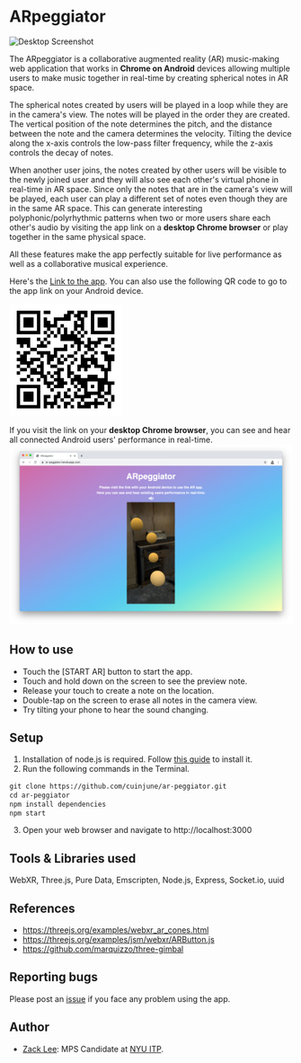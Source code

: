 # ARpeggiator
<img src="screenshot1.png" alt="Desktop Screenshot" width="1000"/>

The ARpeggiator is a collaborative augmented reality (AR) music-making web application that works in **Chrome on Android** devices allowing multiple users to make music together in real-time by creating spherical notes in AR space.

The spherical notes created by users will be played in a loop while they are in the camera's view. The notes will be played in the order they are created. The vertical position of the note determines the pitch, and the distance between the note and the camera determines the velocity. Tilting the device along the x-axis controls the low-pass filter frequency, while the z-axis controls the decay of notes.

When another user joins, the notes created by other users will be visible to the newly joined user and they will also see each other's virtual phone in real-time in AR space. Since only the notes that are in the camera's view will be played, each user can play a different set of notes even though they are in the same AR space. This can generate interesting polyphonic/polyrhythmic patterns when two or more users share each other's audio by visiting the app link on a **desktop Chrome browser** or play together in the same physical space.

All these features make the app perfectly suitable for live performance as well as a collaborative musical experience.

Here's the [Link to the app](https://ar-peggiator.herokuapp.com/).
You can also use the following QR code to go to the app link on your Android device.

<img src="QR.png" alt="QR Code" width="200"/>

If you visit the link on your **desktop Chrome browser**, you can see and hear all connected Android users' performance in real-time.
<img src="screenshot2.png" alt="Desktop Screenshot" width="1000"/>

## How to use
* Touch the [START AR] button to start the app.
* Touch and hold down on the screen to see the preview note.
* Release your touch to create a note on the location.
* Double-tap on the screen to erase all notes in the camera view.
* Try tilting your phone to hear the sound changing.

## Setup
1. Installation of node.js is required. Follow [this guide](https://github.com/itp-dwd/2020-spring/blob/master/guides/installing-nodejs.md) to install it.
2. Run the following commands in the Terminal.
```
git clone https://github.com/cuinjune/ar-peggiator.git
cd ar-peggiator
npm install dependencies
npm start
```
3. Open your web browser and navigate to http://localhost:3000

## Tools & Libraries used
WebXR, Three.js, Pure Data, Emscripten, Node.js, Express, Socket.io, uuid

## References
* https://threejs.org/examples/webxr_ar_cones.html
* https://threejs.org/examples/jsm/webxr/ARButton.js
* https://github.com/marquizzo/three-gimbal

## Reporting bugs
Please post an [issue](https://github.com/cuinjune/ar-peggiator/issues) if you face any problem using the app.

## Author
* [Zack Lee](https://www.cuinjune.com/about): MPS Candidate at [NYU ITP](https://itp.nyu.edu).
